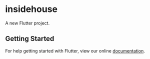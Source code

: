 # insidehouse

A new Flutter project.

## Getting Started

For help getting started with Flutter, view our online
[documentation](https://flutter.io/).
